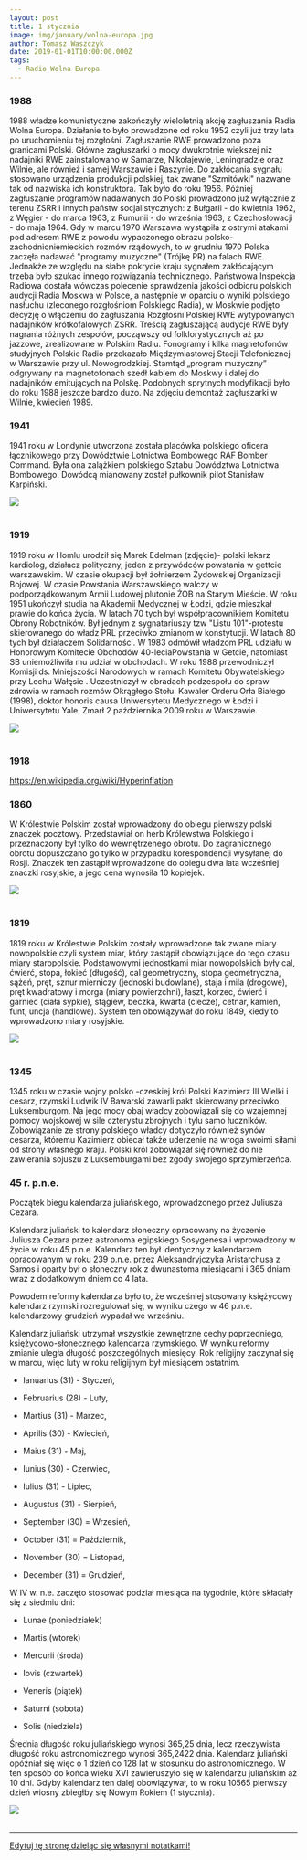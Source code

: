 ```yaml
---
layout: post
title: 1 stycznia
image: img/january/wolna-europa.jpg
author: Tomasz Waszczyk
date: 2019-01-01T10:00:00.000Z
tags:
  - Radio Wolna Europa
---
```


### 1988

1988 władze komunistyczne zakończyły wieloletnią akcję zagłuszania Radia Wolna Europa.
Działanie to było prowadzone od roku 1952 czyli już trzy lata po uruchomieniu tej rozgłośni.
Zagłuszanie RWE prowadzono poza granicami Polski. Główne zagłuszarki o mocy dwukrotnie większej niż nadajniki RWE zainstalowano w Samarze, Nikołajewie, Leningradzie oraz Wilnie, ale również i samej Warszawie i Raszynie. Do zakłócania sygnału stosowano urządzenia produkcji polskiej, tak zwane "Szmitówki" nazwane tak od nazwiska ich konstruktora. Tak było do roku 1956. Później zagłuszanie programów nadawanych do Polski prowadzono już wyłącznie z terenu ZSRR i innych państw socjalistycznych: z Bułgarii - do kwietnia 1962, z Węgier - do marca 1963, z Rumunii - do września 1963, z Czechosłowacji - do maja 1964. Gdy w marcu 1970 Warszawa wystąpiła z ostrymi atakami pod adresem RWE z powodu wypaczonego obrazu polsko-zachodnioniemieckich rozmów rządowych, to w grudniu 1970 Polska zaczęła nadawać "programy muzyczne" (Trójkę PR) na falach RWE. Jednakże ze względu na słabe pokrycie kraju sygnałem zakłócającym trzeba było szukać innego rozwiązania technicznego. Państwowa Inspekcja Radiowa dostała wówczas polecenie sprawdzenia jakości odbioru polskich audycji Radia Moskwa w Polsce, a następnie w oparciu o wyniki polskiego nasłuchu (zleconego rozgłośniom Polskiego Radia), w Moskwie podjęto decyzję o włączeniu do zagłuszania Rozgłośni Polskiej RWE wytypowanych nadajników krótkofalowych ZSRR. Treścią zagłuszającą audycje RWE były nagrania różnych zespołów, począwszy od folklorystycznych aż po jazzowe, zrealizowane w Polskim Radiu. Fonogramy i kilka magnetofonów studyjnych Polskie Radio przekazało Międzymiastowej Stacji Telefonicznej w Warszawie przy ul. Nowogrodzkiej. Stamtąd „program muzyczny” odgrywany na magnetofonach szedł kablem do Moskwy i dalej do nadajników emitujących na Polskę.
Podobnych sprytnych modyfikacji było do roku 1988 jeszcze bardzo dużo.
Na zdjęciu demontaż zagłuszarki w Wilnie, kwiecień 1989.

### 1941

1941 roku w Londynie utworzona została placówka polskiego oficera łącznikowego przy Dowództwie Lotnictwa Bombowego RAF Bomber Command. Była ona zalążkiem polskiego Sztabu Dowództwa Lotnictwa Bombowego. Dowódcą mianowany został pułkownik pilot Stanisław Karpiński.

<img src="./img/december/bomber.jpg"/><br><br>

### 1919

1919 roku w Homlu urodził się Marek Edelman (zdjęcie)- polski lekarz kardiolog, działacz polityczny, jeden z przywódców powstania w gettcie warszawskim. W czasie okupacji był żołnierzem Żydowskiej Organizacji Bojowej. W czasie Powstania Warszawskiego walczy w podporządkowanym Armii Ludowej plutonie ŻOB na Starym Mieście. W roku 1951 ukończył studia na Akademii Medycznej w Łodzi, gdzie mieszkał prawie do końca życia. W latach 70 tych był współpracownikiem Komitetu Obrony Robotników. Był jednym z sygnatariuszy tzw "Listu 101"-protestu skierowanego do władz PRL przeciwko zmianom w konstytucji. W latach 80 tych był działaczem Solidarności. W 1983 odmówił władzom PRL udziału w Honorowym Komitecie Obchodów 40-leciaPowstania w Getcie, natomiast SB uniemożliwiła mu udział w obchodach. W roku 1988 przewodniczył Komisji ds. Mniejszości Narodowych w ramach Komitetu Obywatelskiego przy Lechu Wałęsie .
Uczestniczył w obradach podzespołu do spraw zdrowia w ramach rozmów Okrągłego Stołu. Kawaler Orderu Orła Białego (1998), doktor honoris causa Uniwersytetu Medycznego w Łodzi i Uniwersytetu Yale.
Zmarł 2 października 2009 roku w Warszawie.

<img src="./img/december/edelmann.jpg"/><br><br>

### 1918

https://en.wikipedia.org/wiki/Hyperinflation

### 1860

W Królestwie Polskim został wprowadzony do obiegu pierwszy polski znaczek pocztowy.
Przedstawiał on herb Królewstwa Polskiego i przeznaczony był tylko do wewnętrzenego obrotu. Do zagranicznego obrotu dopuszczano go tylko w przypadku korespondencji wysyłanej do Rosji. Znaczek ten zastąpił wprowadzone do obiegu dwa lata wcześniej znaczki rosyjskie, a jego cena wynosiła 10 kopiejek.

<img src="./img/december/znaczek.jpg"/><br><br>

### 1819

1819 roku w Królestwie Polskim zostały wprowadzone tak zwane miary nowopolskie czyli system miar, który zastąpił obowiązujące do tego czasu miary staropolskie.
Podstawowymi jednostkami miar nowopolskich były cal, ćwierć, stopa, łokieć (długość), cal geometryczny, stopa geometryczna, sążeń, pręt, sznur mierniczy (jednoski budowlane), staja i mila (drogowe), pręt kwadratowy i morga (miary powierzchni), łaszt, korzec, ćwierć i garniec (ciała sypkie), stągiew, beczka, kwarta (ciecze), cetnar, kamień, funt, uncja (handlowe).
System ten obowiązywał do roku 1849, kiedy to wprowadzono miary rosyjskie.

<img src="./img/december/jednostki.jpg"/><br><br>

### 1345

1345 roku w czasie wojny polsko -czeskiej król Polski Kazimierz III Wielki i cesarz, rzymski Ludwik IV Bawarski zawarli pakt skierowany przeciwko Luksemburgom.
Na jego mocy obaj władcy zobowiązali się do wzajemnej pomocy wojskowej w sile czterystu zbrojnych i tylu samo łuczników. Zobowiązanie ze strony polskiego władcy dotyczyło również synów cesarza, któremu Kazimierz obiecał także uderzenie na wroga swoimi siłami od strony własnego kraju. Polski król zobowiązał się również do nie zawierania sojuszu z Luksemburgami bez zgody swojego sprzymierzeńca.

### 45 r. p.n.e.

Początek biegu kalendarza juliańskiego, wprowadzonego przez Juliusza Cezara.

Kalendarz juliański to kalendarz słoneczny opracowany na życzenie Juliusza Cezara przez astronoma egipskiego Sosygenesa i wprowadzony w życie w roku 45 p.n.e. Kalendarz ten był identyczny z kalendarzem opracowanym w roku 239 p.n.e. przez Aleksandryjczyka Aristarchusa z Samos i oparty był o słoneczny rok z dwunastoma miesiącami i 365 dniami wraz z dodatkowym dniem co 4 lata.

Powodem reformy kalendarza było to, że wcześniej stosowany księżycowy kalendarz rzymski rozregulował się, w wyniku czego w 46 p.n.e. kalendarzowy grudzień wypadał we wrześniu.

Kalendarz juliański utrzymał wszystkie zewnętrzne cechy poprzedniego, księżycowo-słonecznego kalendarza rzymskiego. W wyniku reformy zmianie uległa długość poszczególnych miesięcy. Rok religijny zaczynał się w marcu, więc luty w roku religijnym był miesiącem ostatnim.

- Ianuarius (31) - Styczeń,

- Februarius (28) - Luty,

- Martius (31) - Marzec,

- Aprilis (30) - Kwiecień,

- Maius (31) - Maj,

- Iunius (30) - Czerwiec,

- Iulius (31) - Lipiec,

- Augustus (31) - Sierpień,

- September (30) = Wrzesień,

- October (31) = Październik,

- November (30) = Listopad,

- December (31) = Grudzień,

W IV w. n.e. zaczęto stosować podział miesiąca na tygodnie, które składały się z siedmiu dni:

- Lunae (poniedziałek)

- Martis (wtorek)

- Mercurii (środa)

- Iovis (czwartek)

- Veneris (piątek)

- Saturni (sobota)

- Solis (niedziela)

Średnia długość roku juliańskiego wynosi 365,25 dnia, lecz rzeczywista długość roku astronomicznego wynosi 365,2422 dnia. Kalendarz juliański opóźniał się więc o 1 dzień co 128 lat w stosunku do astronomicznego. W ten sposób do końca wieku XVI zawieruszyło się w kalendarzu juliańskim aż 10 dni. Gdyby kalendarz ten dalej obowiązywał, to w roku 10565 pierwszy dzień wiosny zbiegłby się Nowym Rokiem (1 stycznia).

<img src="./img/december/kalendarz.jpg"/><br><br>

---

<a href="https://github.com/TomaszWaszczyk/historia.waszczyk.com/edit/master/src/content/january-1.md" target="_blank">Edytuj tę stronę dzieląc się własnymi notatkami!</a>
